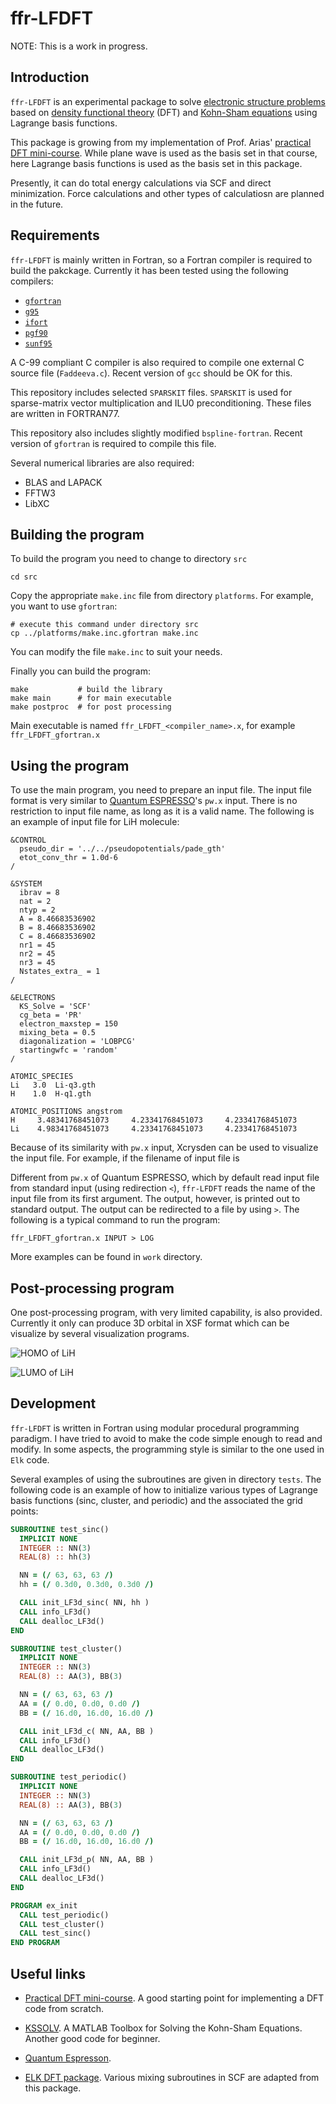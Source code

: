 # ffr-LFDFT

NOTE: This is a work in progress.

## Introduction

`ffr-LFDFT` is an experimental package to solve [electronic structure problems](https://en.wikipedia.org/wiki/Electronic_structure)
based on [density functional theory](https://en.wikipedia.org/wiki/Density_functional_theory)
(DFT)
and [Kohn-Sham equations](https://en.wikipedia.org/wiki/Kohn%E2%80%93Sham_equations)
using Lagrange basis functions.

This package is growing from my implementation of Prof. Arias'
[practical DFT mini-course](http://jdftx.org/PracticalDFT.html).
While plane wave is used as the basis set in that course, here Lagrange basis functions
is used as the basis set in this package.

Presently, it can do total energy calculations via SCF and direct minimization.
Force calculations and other types of calculatiosn are planned in the future.

## Requirements

`ffr-LFDFT` is mainly written in Fortran, so a Fortran compiler is required to build
the pakckage.
Currently it has been tested using the following compilers:
- [`gfortran`](https://gcc.gnu.org/fortran/)
- [`g95`](http://www.g95.org)
- [`ifort`](https://software.intel.com/en-us/fortran-compilers)
- [`pgf90`](https://www.pgroup.com/products/community.htm)
- [`sunf95`](http://www.oracle.com/technetwork/server-storage/developerstudio/downloads/index.html)

A C-99 compliant C compiler is also required to compile one external C source file (`Faddeeva.c`).
Recent version of `gcc` should be OK for this.

This repository includes selected `SPARSKIT` files. `SPARSKIT` is used for sparse-matrix vector
multiplication and ILU0 preconditioning. These files are written in FORTRAN77.

This repository also includes
slightly modified `bspline-fortran`.
Recent version of `gfortran` is required to compile this file.

Several numerical libraries are also required:
- BLAS and LAPACK
- FFTW3
- LibXC

## Building the program

To build the program you need to change to directory `src`
```
cd src
```

Copy the appropriate `make.inc` file from directory `platforms`.
For example, you want to use `gfortran`:
```
# execute this command under directory src
cp ../platforms/make.inc.gfortran make.inc
```
You can modify the file `make.inc` to suit your needs.

Finally you can build the program:
```
make           # build the library
make main      # for main executable
make postproc  # for post processing
```

Main executable is named `ffr_LFDFT_<compiler_name>.x`, for example `ffr_LFDFT_gfortran.x`

## Using the program

To use the main program, you need to prepare an input file.
The input file format is very similar to [Quantum ESPRESSO](http://www.quantum-espresso.org/)'s
`pw.x` input. There is no restriction to input file name, as long as it is a valid name.
The following is an example of input file for LiH molecule:
```
&CONTROL
  pseudo_dir = '../../pseudopotentials/pade_gth'
  etot_conv_thr = 1.0d-6
/

&SYSTEM
  ibrav = 8
  nat = 2
  ntyp = 2
  A = 8.46683536902
  B = 8.46683536902
  C = 8.46683536902
  nr1 = 45
  nr2 = 45
  nr3 = 45
  Nstates_extra_ = 1
/

&ELECTRONS
  KS_Solve = 'SCF'
  cg_beta = 'PR'
  electron_maxstep = 150
  mixing_beta = 0.5
  diagonalization = 'LOBPCG'
  startingwfc = 'random'
/

ATOMIC_SPECIES
Li   3.0  Li-q3.gth
H    1.0  H-q1.gth

ATOMIC_POSITIONS angstrom
H     3.48341768451073     4.23341768451073     4.23341768451073
Li    4.98341768451073     4.23341768451073     4.23341768451073
```

Because of its similarity with `pw.x` input, Xcrysden can be used to visualize the
input file. For example, if the filename of input file is

Different from `pw.x` of Quantum ESPRESSO, which by default read input file from
standard input (using redirection `<`), `ffr-LFDFT` reads the name of the input file from
its first argument. The output, however, is printed out to standard output.
The output can be redirected to a file by using `>`.
The following is a typical command to run the program:

```
ffr_LFDFT_gfortran.x INPUT > LOG
```

More examples can be found in `work` directory.

## Post-processing program

One post-processing program, with very limited capability, is also provided.
Currently it only can produce 3D orbital in XSF format which can be visualize
by several visualization programs.

![HOMO of LiH](images/LiH_HOMO.png)

![LUMO of LiH](images/LiH_LUMO.png)


## Development

`ffr-LFDFT` is written in Fortran using modular procedural programming paradigm.
I have tried to avoid to make the code simple enough to read and modify.
In some aspects, the programming style is  similar to the one used in `Elk` code.

Several examples of using the subroutines are given in directory `tests`.
The following code is an example of how to initialize various types of
Lagrange basis functions (sinc, cluster, and periodic)
and the associated the grid points:

```fortran
SUBROUTINE test_sinc()
  IMPLICIT NONE
  INTEGER :: NN(3)
  REAL(8) :: hh(3)

  NN = (/ 63, 63, 63 /)
  hh = (/ 0.3d0, 0.3d0, 0.3d0 /)

  CALL init_LF3d_sinc( NN, hh )
  CALL info_LF3d()
  CALL dealloc_LF3d()
END 

SUBROUTINE test_cluster()
  IMPLICIT NONE
  INTEGER :: NN(3)
  REAL(8) :: AA(3), BB(3)

  NN = (/ 63, 63, 63 /)
  AA = (/ 0.d0, 0.d0, 0.d0 /)
  BB = (/ 16.d0, 16.d0, 16.d0 /)

  CALL init_LF3d_c( NN, AA, BB )
  CALL info_LF3d()
  CALL dealloc_LF3d()
END 

SUBROUTINE test_periodic()
  IMPLICIT NONE
  INTEGER :: NN(3)
  REAL(8) :: AA(3), BB(3)

  NN = (/ 63, 63, 63 /)
  AA = (/ 0.d0, 0.d0, 0.d0 /)
  BB = (/ 16.d0, 16.d0, 16.d0 /)

  CALL init_LF3d_p( NN, AA, BB )
  CALL info_LF3d()
  CALL dealloc_LF3d()
END 

PROGRAM ex_init
  CALL test_periodic()
  CALL test_cluster()
  CALL test_sinc()
END PROGRAM
```

## Useful links

- [Practical DFT mini-course](http://jdftx.org/PracticalDFT.html). A good starting point
  for implementing a DFT code from scratch.

- [KSSOLV](http://crd-legacy.lbl.gov/~chao/KSSOLV/). A MATLAB Toolbox for Solving the Kohn-Sham Equations.
  Another good code for beginner.

- [Quantum Espresson](http://quantum-espresso.org/).

- [ELK DFT package](elk.sourceforge.net/). Various mixing subroutines in SCF are adapted from this package.
